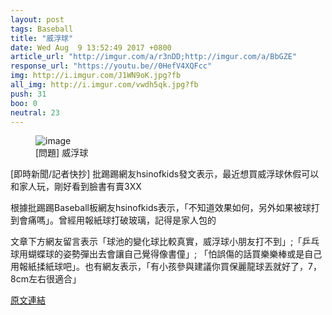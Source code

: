 ```yaml
---
layout: post
tags: Baseball
title: "威浮球"
date: Wed Aug  9 13:52:49 2017 +0800
article_url: "http://imgur.com/a/r3nDD;http://imgur.com/a/BbGZE"
response_url: "https://youtu.be//0HefV4XQFcc"
img: http://i.imgur.com/J1WN9oK.jpg?fb
all_img: http://i.imgur.com/vwdh5qk.jpg?fb
push: 31
boo: 0
neutral: 23
---
```


<figure>
<img src="http://i.imgur.com/J1WN9oK.jpg?fb" alt="image">
<figcaption>
[問題] 威浮球
</figcaption>
</figure>



[即時新聞/記者快抄] 批踢踢網友hsinofkids發文表示，最近想買威浮球休假可以和家人玩，剛好看到臉書有賣3XX

根據批踢踢Baseball板網友hsinofkids表示，「不知道效果如何，另外如果被球打到會痛嗎」。曾經用報紙球打破玻璃，記得是家人包的

文章下方網友留言表示「球池的變化球比較真實，威浮球小朋友打不到」;「乒乓球用蝴蝶球的姿勢彈出去會讓自己覺得像書僮」; 「怕誤傷的話買樂樂棒或是自己用報紙揉紙球吧」。也有網友表示，「有小孩參與建議你買保麗龍球丟就好了，7，8cm左右很適合」

<a href = "https://www.ptt.cc/bbs/Baseball/M.1502257971.A.165.html">原文連結</a>


